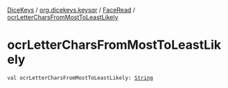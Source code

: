 [DiceKeys](../../index.md) / [org.dicekeys.keysqr](../index.md) / [FaceRead](index.md) / [ocrLetterCharsFromMostToLeastLikely](./ocr-letter-chars-from-most-to-least-likely.md)

# ocrLetterCharsFromMostToLeastLikely

`val ocrLetterCharsFromMostToLeastLikely: `[`String`](https://kotlinlang.org/api/latest/jvm/stdlib/kotlin/-string/index.html)